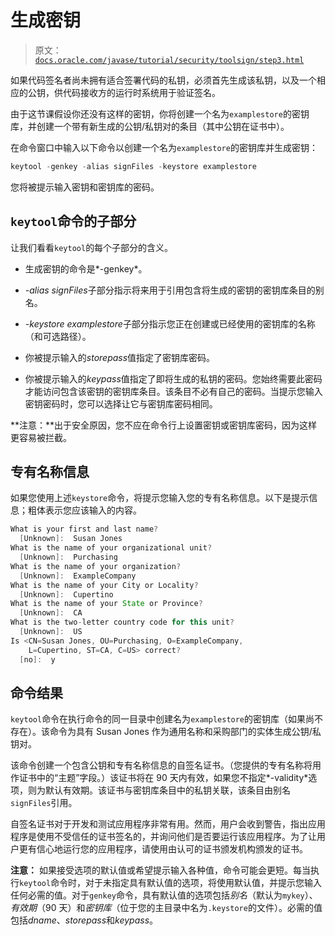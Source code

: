 # 生成密钥

> 原文：[`docs.oracle.com/javase/tutorial/security/toolsign/step3.html`](https://docs.oracle.com/javase/tutorial/security/toolsign/step3.html)

如果代码签名者尚未拥有适合签署代码的私钥，必须首先生成该私钥，以及一个相应的公钥，供代码接收方的运行时系统用于验证签名。

由于这节课假设你还没有这样的密钥，你将创建一个名为`examplestore`的密钥库，并创建一个带有新生成的公钥/私钥对的条目（其中公钥在证书中）。

在命令窗口中输入以下命令以创建一个名为`examplestore`的密钥库并生成密钥：

```java
keytool -genkey -alias signFiles -keystore examplestore

```

您将被提示输入密钥和密钥库的密码。

## `keytool`命令的子部分

让我们看看`keytool`的每个子部分的含义。

+   生成密钥的命令是*-genkey*。

+   *-alias signFiles*子部分指示将来用于引用包含将生成的密钥的密钥库条目的别名。

+   *-keystore examplestore*子部分指示您正在创建或已经使用的密钥库的名称（和可选路径）。

+   你被提示输入的*storepass*值指定了密钥库密码。

+   你被提示输入的*keypass*值指定了即将生成的私钥的密码。您始终需要此密码才能访问包含该密钥的密钥库条目。该条目不必有自己的密码。当提示您输入密钥密码时，您可以选择让它与密钥库密码相同。

**注意：**出于安全原因，您不应在命令行上设置密钥或密钥库密码，因为这样更容易被拦截。

## 专有名称信息

如果您使用上述`keystore`命令，将提示您输入您的专有名称信息。以下是提示信息；粗体表示您应该输入的内容。

```java
What is your first and last name?
  [Unknown]:  Susan Jones 
What is the name of your organizational unit?
  [Unknown]:  Purchasing 
What is the name of your organization?
  [Unknown]:  ExampleCompany 
What is the name of your City or Locality?
  [Unknown]:  Cupertino 
What is the name of your State or Province?
  [Unknown]:  CA 
What is the two-letter country code for this unit?
  [Unknown]:  US 
Is <CN=Susan Jones, OU=Purchasing, O=ExampleCompany,
    L=Cupertino, ST=CA, C=US> correct?
  [no]:  y 

```

## 命令结果

`keytool`命令在执行命令的同一目录中创建名为`examplestore`的密钥库（如果尚不存在）。该命令为具有 Susan Jones 作为通用名称和采购部门的实体生成公钥/私钥对。

该命令创建一个包含公钥和专有名称信息的自签名证书。（您提供的专有名称将用作证书中的“主题”字段。）该证书将在 90 天内有效，如果您不指定*-validity*选项，则为默认有效期。该证书与密钥库条目中的私钥关联，该条目由别名`signFiles`引用。

自签名证书对于开发和测试应用程序非常有用。然而，用户会收到警告，指出应用程序是使用不受信任的证书签名的，并询问他们是否要运行该应用程序。为了让用户更有信心地运行您的应用程序，请使用由认可的证书颁发机构颁发的证书。

**注意：** 如果接受选项的默认值或希望提示输入各种值，命令可能会更短。每当执行`keytool`命令时，对于未指定具有默认值的选项，将使用默认值，并提示您输入任何必需的值。对于`genkey`命令，具有默认值的选项包括*别名*（默认为`mykey`）、*有效期*（90 天）和*密钥库*（位于您的主目录中名为`.keystore`的文件）。必需的值包括*dname*、*storepass*和*keypass*。

